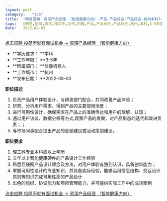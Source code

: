 ```yaml
---
layout:	post
category:	"job"
title:	"网易招聘：资深产品经理 （智能健康方向）-产品-产品综合-产品综合-杭州本科3-5年"
tags:	[网易,招聘,面试,找工作,工作,内推,产品,产品综合,产品综合,杭州,本科,3-5年]
date:	2022-08-03
---
```


[点击应聘 投简历就有面试机会 -> 资深产品经理 （智能健康方向）](http://mobile.bole.netease.com/bole/boleDetail?id=37666&employeeId=346f03c3cda5f04c&key=all)



- **学历要求： **本科
- **工作年限： **3-5年
- **所属部门： **伏羲机器人
- **工作城市： **杭州
- **发布日期： **2022-08-03



**职位描述**
1.	负责产品用户体验设计，与研发部门配合，共同改善产品体验；
2.	研究、分析用户需求，得到产品的主要使用场景；
3.	进行可用性设计，确保需求在产品上的准确传达和用户的理解、认知；
4.	通过用户访谈、数据分析等方式,观察产品的发展，对产品形态的迭代和改进负责；；
5.	与市场同事配合提出产品的营销建议或活动策划建议。



**职位要求**
1.	理工科专业本科或以上学历
2.	五年以上智能健康硬件的产品设计工作经验
3.	熟悉互联网产品设计理念及方法，对用户体验有独到认识，具备创新能力；
4.	掌握可用性设计的专业知识，并具备实际经验，能够运用信息结构、交互设计原则等知识完成可用性高的产品设计
5.	出色的组织、协调能力和项目管理能力，并可提供实际工作中的成功案例




[点击应聘 投简历就有面试机会 -> 资深产品经理 （智能健康方向）](http://mobile.bole.netease.com/bole/boleDetail?id=37666&employeeId=346f03c3cda5f04c&key=all)